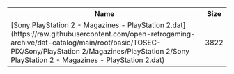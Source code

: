 <table>
<tr><th>Name</th><th>Size</th></tr>
<tr><td>
[Sony PlayStation 2 - Magazines - PlayStation 2.dat](https://raw.githubusercontent.com/open-retrogaming-archive/dat-catalog/main/root/basic/TOSEC-PIX/Sony/PlayStation 2/Magazines/PlayStation 2/Sony PlayStation 2 - Magazines - PlayStation 2.dat)
</td><td>3822</td></tr>
</table>
